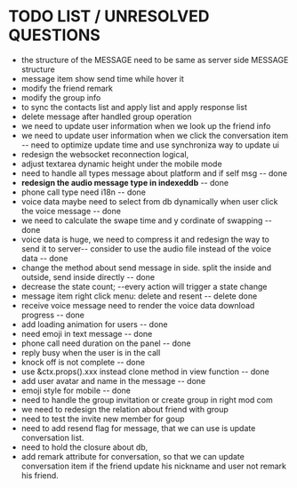 # TODO LIST / UNRESOLVED QUESTIONS

- the structure of the MESSAGE need to be same as server side MESSAGE structure
- message item show send time while hover it
- modify the friend remark
- modify the group info
- to sync the contacts list and apply list and apply response list
- delete message after handled group operation
- we need to update user information when we look up the friend info
- we need to update user information when we click the conversation item -- need to optimize update time and use synchroniza way to update ui
- redesign the websocket reconnection logical,
- adjust textarea dynamic height under the mobile mode
- need to handle all types message about platform and if self msg -- done
- **redesign the audio message type in indexeddb** -- done
- phone call type need i18n -- done
- voice data maybe need to select from db dynamically when user click the voice message -- done
- we need to calculate the swape time and y cordinate of swapping -- done
- voice data is huge, we need to compress it and redesign the way to send it to server-- consider to use the audio file instead of the voice data -- done
- change the method about send message in side. split the inside and outside, send inside directly -- done
- decrease the state count; --every action will trigger a state change
- message item right click menu: delete and resent -- delete done
- receive voice message need to render the voice data download progress -- done
- add loading animation for users -- done
- need emoji in text message -- done
- phone call need duration on the panel -- done
- reply busy when the user is in the call
- knock off is not complete -- done
- use &ctx.props().xxx instead clone method in view function -- done
- add user avatar and name in the message -- done
- emoji style for mobile -- done
- need to handle the group invitation or create group in right mod com
- we need to redesign the relation about friend with group
- need to test the invite new member for goup
- need to add resend flag for message, that we can use is update conversation list.
- need to hold the closure about db,
- add remark attribute for conversation, so that we can update conversation item if the friend update his nickname and user not remark his friend.
